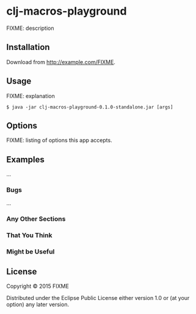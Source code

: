 # clj-macros-playground

FIXME: description

## Installation

Download from http://example.com/FIXME.

## Usage

FIXME: explanation

    $ java -jar clj-macros-playground-0.1.0-standalone.jar [args]

## Options

FIXME: listing of options this app accepts.

## Examples

...

### Bugs

...

### Any Other Sections
### That You Think
### Might be Useful

## License

Copyright © 2015 FIXME

Distributed under the Eclipse Public License either version 1.0 or (at
your option) any later version.
